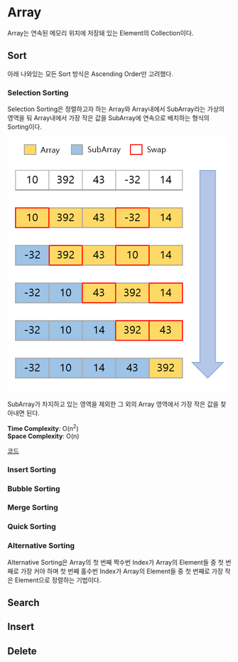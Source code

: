 # Array

Array는 연속된 메모리 위치에 저장돼 있는 Element의 Collection이다.

## Sort

아래 나와있는 모든 Sort 방식은 Ascending Order만 고려했다.

### Selection Sorting

Selection Sorting은 정렬하고자 하는 Array와 Array내에서 SubArray라는 가상의 영역을 둬 Array내에서 가장 작은 값을 SubArray에 연속으로 배치하는 형식의 Sorting이다.

![ex_screenshot](./img/1.PNG)  

SubArray가 차지하고 있는 영역을 제외한 그 외의 Array 영역에서 가장 작은 값을 찾아내면 된다.  

**Time Complexity**: O(n<sup>2</sup>)  
**Space Complexity**: O(n)


[코드](https://github.com/lumyjuwon/ComputerScience/blob/master/DataStructure/Linear/Array/SelectionSort.cpp)

### Insert Sorting

### Bubble Sorting

### Merge Sorting

### Quick Sorting

### Alternative Sorting

Alternative Sorting은 Array의 첫 번째 짝수번 Index가 Array의 Element들 중 첫 번째로 가장 커야 하며 첫 번째 홀수번 Index가 Array의 Element들 중 첫 번째로 가장 작은 Element으로 정렬하는 기법이다.

## Search

## Insert

## Delete
